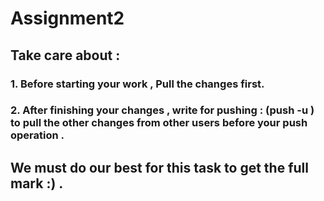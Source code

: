 # Assignment2

## Take care about :
### 1. Before starting your work , Pull the changes first.

### 2. After finishing your changes , write for pushing : (push -u ) to pull the other changes from other users before your push operation .

## We must do our best for this task to get the full mark :) .

